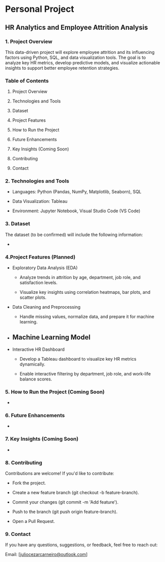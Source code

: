 # Personal Project

## HR Analytics and Employee Attrition Analysis

### 1. Project Overview
This data-driven project will explore employee attrition and its influencing factors using Python, SQL, and data visualization tools.
The goal is to analyze key HR metrics, develop predictive models, and visualize actionable insights to support better employee retention strategies.

### Table of Contents
1. Project Overview

2. Technologies and Tools

3. Dataset

4. Project Features

5. How to Run the Project

6. Future Enhancements

7. Key Insights (Coming Soon)

8. Contributing

9. Contact

### 2. Technologies and Tools 
* Languages: Python (Pandas, NumPy, Matplotlib, Seaborn), SQL

* Data Visualization: Tableau

* Environment: Jupyter Notebook, Visual Studio Code (VS Code)

### 3. Dataset
The dataset (to be confirmed) will include the following information:

-

### 4.Project Features (Planned)
* Exploratory Data Analysis (EDA)
    * Analyze trends in attrition by age, department, job role, and satisfaction levels.

    * Visualize key insights using correlation heatmaps, bar plots, and scatter plots.

* Data Cleaning and Preprocessing
    * Handle missing values, normalize data, and prepare it for machine learning.

* Machine Learning Model
    -

* Interactive HR Dashboard
    * Develop a Tableau dashboard to visualize key HR metrics dynamically.

    * Enable interactive filtering by department, job role, and work-life balance scores.

### 5. How to Run the Project (Coming Soon)
-

### 6. Future Enhancements
-

### 7. Key Insights (Coming Soon)
-

### 8. Contributing
Contributions are welcome! If you'd like to contribute:

* Fork the project.

* Create a new feature branch (git checkout -b feature-branch).

* Commit your changes (git commit -m 'Add feature').

* Push to the branch (git push origin feature-branch).

* Open a Pull Request.

### 9. Contact
If you have any questions, suggestions, or feedback, feel free to reach out:

Email: [juliocezarcarneiro@outlook.com]
